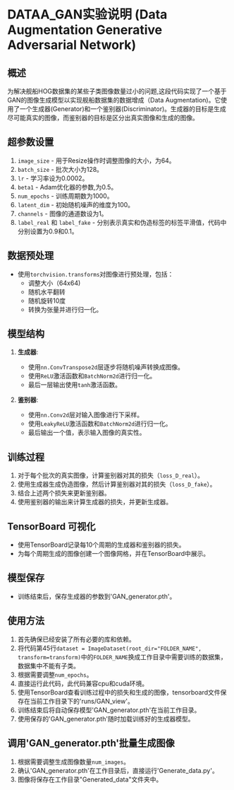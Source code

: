 # DATAA_GAN实验说明 (Data Augmentation Generative Adversarial Network)

## 概述
为解决舰船HOG数据集的某些子类图像数量过小的问题,这段代码实现了一个基于GAN的图像生成模型以实现舰船数据集的数据增成（Data Augmentation)。它使用了一个生成器(Generator)和一个鉴别器(Discriminator)。生成器的目标是生成尽可能真实的图像，而鉴别器的目标是区分出真实图像和生成的图像。

## 超参数设置
1. `image_size` - 用于Resize操作时调整图像的大小，为64。
2. `batch_size` - 批次大小为128。
3. `lr` - 学习率设为0.0002。
4. `beta1` - Adam优化器的参数,为0.5。
5. `num_epochs` - 训练周期数为1000。
6. `latent_dim` - 初始随机噪声的维度为100。
7. `channels` - 图像的通道数设为1。
8. `label_real` 和 `label_fake` - 分别表示真实和伪造标签的标签平滑值，代码中分别设置为0.9和0.1。

## 数据预处理
- 使用`torchvision.transforms`对图像进行预处理，包括：
  - 调整大小（64x64)
  - 随机水平翻转
  - 随机旋转10度
  - 转换为张量并进行归一化。

## 模型结构
1. **生成器**:
   - 使用`nn.ConvTranspose2d`层逐步将随机噪声转换成图像。
   - 使用`ReLU`激活函数和`BatchNorm2d`进行归一化。
   - 最后一层输出使用`tanh`激活函数。

2. **鉴别器**:
   - 使用`nn.Conv2d`层对输入图像进行下采样。
   - 使用`LeakyReLU`激活函数和`BatchNorm2d`进行归一化。
   - 最后输出一个值，表示输入图像的真实性。

## 训练过程
1. 对于每个批次的真实图像，计算鉴别器对其的损失（`loss_D_real`）。
2. 使用生成器生成伪造图像，然后计算鉴别器对其的损失（`loss_D_fake`）。
3. 结合上述两个损失来更新鉴别器。
4. 使用鉴别器的输出来计算生成器的损失，并更新生成器。

## TensorBoard 可视化
- 使用TensorBoard记录每10个周期的生成器和鉴别器的损失。
- 为每个周期生成的图像创建一个图像网格，并在TensorBoard中展示。

## 模型保存
- 训练结束后，保存生成器的参数到'GAN_generator.pth'。

## 使用方法
1. 首先确保已经安装了所有必要的库和依赖。
2. 将代码第45行`dataset = ImageDataset(root_dir="FOLDER_NAME", transform=transform)`中的`FOLDER_NAME`换成工作目录中需要训练的数据集，数据集中不能有子类。
3. 根据需要调整`num_epochs`。
4. 直接运行此代码，此代码兼容cpu和cuda环境。
5. 使用TensorBoard查看训练过程中的损失和生成的图像，tensorboard文件保存在当前工作目录下的'runs/GAN_view'。
6. 训练结束后将自动保存模型'GAN_generator.pth'在当前工作目录。
7. 使用保存的'GAN_generator.pth'随时加载训练好的生成器模型。

## 调用'GAN_generator.pth'批量生成图像
1. 根据需要调整生成图像数量`num_images`。
2. 确认'GAN_generator.pth'在工作目录后，直接运行'Generate_data.py'。
3. 图像将保存在工作目录"Generated_data"文件夹中。
